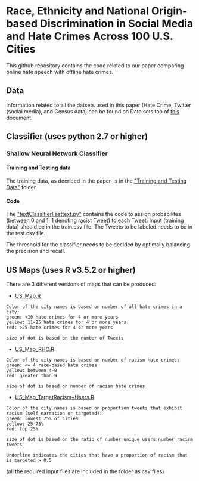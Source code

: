 # Race, Ethnicity and National Origin-based Discrimination in Social Media and Hate Crimes Across 100 U.S. Cities

This github repository contains the code related to our paper comparing online hate speech with offline hate crimes.

## Data

Information related to all the datsets used in this paper (Hate Crime, Twitter (social media), and Census data) can be found on Data sets  tab of [this](https://docs.google.com/spreadsheets/d/1C_edqgPevg9Rq5N3Dm4nuYo16bIqBXdTCJGXwdATkPI/edit?usp=sharing) document.

## Classifier (uses python 2.7 or higher)

### Shallow Neural Network Classifier

#### Training and Testing data
The training data, as decribed in the paper, is in the ["Training and Testing Data"](https://github.com/ChunaraLab/Discrimination-Data-Study/tree/master/Classifier/Training%20and%20Testing%20Data) folder.

#### Code 
The ["textClassifierFasttext.py"](https://github.com/ChunaraLab/Discrimination-Data-Study/blob/master/Classifier/textClassifierFasttext.py) contains the code to assign probabilites (between 0 and 1, 1 denoting racist Tweet) to each Tweet. Input (training data) should be in the train.csv file. The Tweets to be labeled needs to be in the test.csv file.

The threshold for the classifier needs to be decided by optimally balancing the precision and recall.

## US Maps (uses R v3.5.2 or higher)

There are 3 different versions of maps that can be produced:

* [US_Map.R](https://github.com/ChunaraLab/Discrimination-Data-Study/blob/master/USA%20Map/US_Map.R)
``` 
Color of the city names is based on number of all hate crimes in a city:
green: <10 hate crimes for 4 or more years 
yellow: 11-25 hate crimes for 4 or more years 
red: >25 hate crimes for 4 or more years 

size of dot is based on the number of Tweets
```

* [US_Map_RHC.R](https://github.com/ChunaraLab/Discrimination-Data-Study/blob/master/USA%20Map/US_Map_RHC.R)
```
Color of the city names is based on number of racism hate crimes: 
green: <= 4 race-based hate crimes
yellow: between 4-9
red: greater than 9

size of dot is based on number of racism hate crimes 

```

* [US_Map_TargetRacism+Users.R](https://github.com/ChunaraLab/Discrimination-Data-Study/blob/master/USA%20Map/US_Map_TargetRacism%2BUsers.R)
```
Color of the city names is based on proportion tweets that exhibit racism (self narration or targeted):
green: lowest 25% of cities
yellow: 25-75%
red: top 25%

size of dot is based on the ratio of number unique users:number racism tweets

Underline indicates the cities that have a proportion of racism that is targeted > 0.5

```

(all the required input files are included in the folder as csv files)
